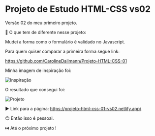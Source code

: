 # Projeto de Estudo HTML-CSS vs02

Versão 02 do meu primeiro projeto.

:thinking: O que tem de diferente nesse projeto:

Mudei a forma como o formulário é validado no Javascript.

Para quem quiser comparar a primeira forma segue link:

https://github.com/CarolineDallmann/Projeto-HTML-CSS-01

Minha imagem de inspiração foi:

![Inspiração](https://user-images.githubusercontent.com/88031968/144724708-a80bc59d-8d5f-4ab8-923d-94291421c544.png)

O resultado que consegui foi:

![Projeto](https://user-images.githubusercontent.com/88031968/144724885-1d8deac4-4517-4d07-9c6e-a19a69baaf1c.jpg)

:arrow_forward: Link para a página: https://projeto-html-css-01-vs02.netlify.app/

:wink: Então isso é pessoal.

:next_track_button: Até o próximo projeto !
